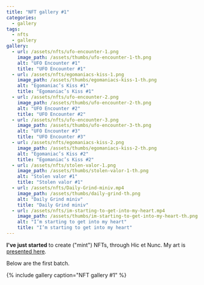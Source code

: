 ```yaml
---
title: "NFT gallery #1"
categories:
  - gallery
tags:
  - nfts 
  - gallery
gallery:
  - url: /assets/nfts/ufo-encounter-1.png
    image_path: /assets/thumbs/ufo-encounter-1-th.png
    alt: "UFO Encounter #1"
    title: "UFO Encounter #1"
  - url: /assets/nfts/egomaniacs-kiss-1.png
    image_path: /assets/thumbs/egomaniacs-kiss-1-th.png
    alt: "Egomaniac’s Kiss #1"
    title: "Egomaniac’s Kiss #1"
  - url: /assets/nfts/ufo-encounter-2.png
    image_path: /assets/thumbs/ufo-encounter-2-th.png
    alt: "UFO Encounter #2"
    title: "UFO Encounter #2"
  - url: /assets/nfts/ufo-encounter-3.png
    image_path: /assets/thumbs/ufo-encounter-3-th.png
    alt: "UFO Encounter #3"
    title: "UFO Encounter #3"
  - url: /assets/nfts/egomaniacs-kiss-2.png
    image_path: /assets/thumbs/egomaniacs-kiss-2-th.png
    alt: "Egomaniac’s Kiss #2"
    title: "Egomaniac’s Kiss #2"
  - url: /assets/nfts/stolen-valor-1.png
    image_path: /assets/thumbs/stolen-valor-1-th.png
    alt: "Stolen valor #1"
    title: "Stolen valor #1"
  - url: /assets/nfts/Daily-Grind-miniv.mp4
    image_path: /assets/thumbs/daily-grind-th.png
    alt: "Daily Grind miniv"
    title: "Daily Grind miniv"
  - url: /assets/nfts/im-starting-to-get-into-my-heart.mp4
    image_path: /assets/thumbs/im-starting-to-get-into-my-heart-th.png
    alt: "I’m starting to get into my heart"
    title: "I’m starting to get into my heart"
---
```


**I've just started** to create ("mint") NFTs, through Hic et Nunc. My art is [presented here](https://www.hicetnunc.xyz/heurihermilab/creations).

Below are the first batch.

{% include gallery caption="NFT gallery #1" %}